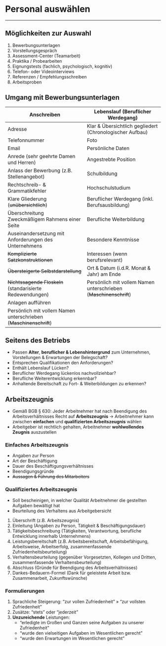# Personal auswählen
___
## Möglichkeiten zur Auswahl
1. Bewerbungsunterlagen
2. Vorstellungsgespräch
3. Assessment-Center (Teamarbeit)
4. Praktika / Probearbeiten
5. Eignungstests (fachlich, psychologisch, kognitiv)
6. Telefon- oder Videointerviews
7. Referenzen / Empfehlungsschreiben
8. Arbeitsproben
## Umgang mit Bewerbungsunterlagen

| Anschreiben                                                       | Lebenslauf (Beruflicher Werdegang)                                |
| ----------------------------------------------------------------- | ----------------------------------------------------------------- |
| Adresse                                                           | Klar & Übersichtlich gegliedert (Chronologischer Aufbau)          |
| Telefonnummer                                                     | Foto                                                              |
| Email                                                             | Persönliche Daten                                                 |
| Anrede (sehr geehrte Damen und Herren)                            | Angestrebte Position                                              |
| Anlass der Bewerbung (z.B. Stellenangebot)                        | Schulbildung                                                      |
| Rechtschreib- & Grammatikfehler                                   | Hochschulstudium                                                  |
| Klare Gliederung (~~unübersichtlich~~)                            | Beruflicher Werdegang (inkl. Berufsausbildung)                    |
| Überschreitung Zweckmäßigem Rahmens einer Seite                   | Berufliche Weiterbildung                                          |
| Auseinandersetzung mit Anforderungen des Unternehmens             | Besondere Kenntnisse                                              |
| ~~Komplizierte Satzkonstruktionen~~                               | Interessen (wenn berufsrelevant)                                  |
| ~~Übersteigerte Selbstdarstellung~~                               | Ort & Datum (i.d.R. Monat & Jahr) am Ende                         |
| ~~Nichtssagende Floskeln~~ (standarisierte Redewendungen)         | Persönlich mit vollem Namen unterschrieben (~~Maschinenschrift~~) |
| Anlagen aufführen                                                 |                                                                   |
| Persönlich mit vollem Namen unterschrieben (~~Maschinenschrift~~) |                                                                   |
## Seitens des Betriebs
- Passen **Alter**, **beruflicher & Lebenshintergrund** zum Unternehmen, Vorstellungen & Erwartungen der Belegschaft?
- Entsprechen Qualifikationen den Anforderungen?
- Enthält Lebenslauf Lücken?
- Beruflicher Werdegang lückenlos nachvollziehbar?
- Berufliche Weiterentwicklung erkennbar?
- Anhaltende Bereitschaft zu Fort- & Weiterbildungen zu erkennen?
## Arbeitszeugnis
- Gemäß BGB § 630: Jeder Arbeitnehmer hat nach Beendigung des Arbeitsverhältnisses Recht auf **Arbeitszeugnis**
	→ Arbeitnehmer kann zwischen **einfachen** und **qualifizierten Arbeitszeugnis** wählen
- Arbeitgeber ist rechtlich gehalten, Arbeitnehmer **wohlwollendes Zeugnis** auszustellen
### Einfaches Arbeitszeugnis
- Angaben zur Person
- Art der Beschäftigung
- Dauer des Beschäftigungsverhältnisses
- Beendigungsgründe
- ~~Aussagen & Führung des Mitarbeiters~~
### Qualifiziertes Arbeitszeugnis
- Soll bescheinigen, in welcher Qualität Arbeitnehmer die gestellten Aufgaben bewältigt hat
- Beurteilung des Verhaltens aus Arbeitgebersicht
1. Überschrift (z.B. Arbeitszeugnis)
2. Einleitung (Angaben zu Person, Tätigkeit & Beschäftigungsdauer)
3. Tätigkeitsbeschreibung (Tätigkeiten, Verantwortung, berufliche Entwicklung innerhalb Unternehmens)
4. Leistungsbereitschaft (z.B. Arbeitsbereitschaft, Arbeitsbefähigung, Arbeitsweise, Arbeitserfolg, zusammenfassende Zufriedenheitsbeurteilung)
5. Verhaltensbeurteilung (gegenüber Vorgesetzten, Kollegen und Dritten, zusammenfassende Verhaltensbeurteilung)
6. Abschluss (Gründe für Beendigung des Arbeitsverhältnisses)
7. Dankes-Bedauern-Formel (Dank für geleistete Arbeit bzw. Zusammenarbeit, Zukunftswünsche)
### Formulierungen
1. Sprachliche Steigerung: “zur vollen Zufriedenheit” » “zur vollsten Zufriedenheit”
2. Zusätze: “stets” oder “jederzeit”
3. **Unzureichende** Leistungen: 
	- “erledigte im Großen und Ganzen seine Aufgaben zu unserer Zufriedenheit”
	- “wurde den vielseitigen Aufgaben im Wesentlichen gerecht”
	- “wurde den Erwartungen im Wesentlichen gerecht”